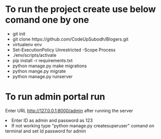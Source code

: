<h1>To run the project create use below comand one by one</h1>
<ul>
  
  <li>git init </li>
   
   <li>git clone https://github.com/CodeUpSubodh/Blogers.git</li>
    <li>virtualenv env</li>
     <li>Set-ExecutionPolicy Unrestricted -Scope Process</li>
      <li>./env/scripts/activate</li>
       <li>pip install -r requirements.txt</li>
        <li>python manage.py make migrations</li>
        <li>python mange.py migrate</li>
        <li>python manage.py runserver</li>
 
  
</ul>
<h1>To run admin portal run</h1>


<l1>Enter URL http://127.0.0.1:8000/admin after running the server</l1>
<li>Enter ID as admin and password as 123</li>
<li>If not working type "python manage.py createsuperuser" comand on terminal and set Id password for admin </li>
